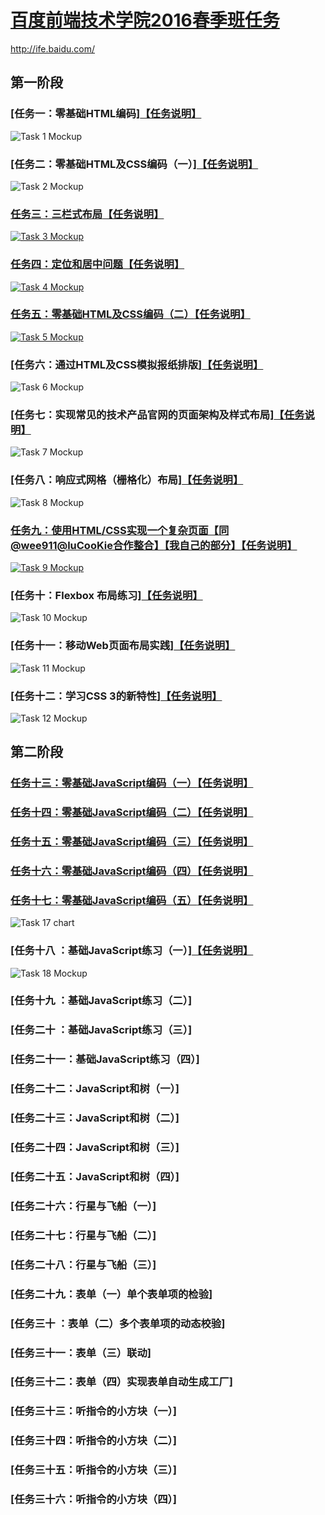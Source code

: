 # [百度前端技术学院2016春季班任务](http://andy1li.github.io/baidu-ife-2016-spring/)

http://ife.baidu.com/

## 第一阶段

### [任务一：零基础HTML编码][【任务说明】](https://github.com/andy1li/baidu-ife-2016-spring/tree/master/task-1-1-readme)
![Task 1 Mockup](http://andy1li.github.io/baidu-ife-2016-spring/task-1-1-readme/task-1-mockup.jpg)

### [任务二：零基础HTML及CSS编码（一）][【任务说明】](https://github.com/andy1li/baidu-ife-2016-spring/tree/master/task-1-2-readme)
![Task 2 Mockup](http://andy1li.github.io/baidu-ife-2016-spring/task-1-2-readme/task-2-mockup.jpg)

### [任务三：三栏式布局](http://andy1li.github.io/baidu-ife-2016-spring/task-1-3/task-3.html)[【任务说明】](https://github.com/andy1li/baidu-ife-2016-spring/tree/master/task-1-3)
[![Task 3 Mockup](http://andy1li.github.io/baidu-ife-2016-spring/task-1-3/task-3-mockup.png)](http://andy1li.github.io/baidu-ife-2016-spring/task-1-3/task-3.html)

### [任务四：定位和居中问题](http://andy1li.github.io/baidu-ife-2016-spring/task-1-4/task-4.html)[【任务说明】](https://github.com/andy1li/baidu-ife-2016-spring/tree/master/task-1-4)
[![Task 4 Mockup](http://andy1li.github.io/baidu-ife-2016-spring/task-1-4/task-4-mockup.png)](http://andy1li.github.io/baidu-ife-2016-spring/task-1-4/task-4.html)

### [任务五：零基础HTML及CSS编码（二）](http://andy1li.github.io/baidu-ife-2016-spring/task-1-5/task-5.html)[【任务说明】](https://github.com/andy1li/baidu-ife-2016-spring/tree/master/task-1-5)
[![Task 5 Mockup](http://andy1li.github.io/baidu-ife-2016-spring/task-1-5/task-5-mockup.jpg)](http://andy1li.github.io/baidu-ife-2016-spring/task-1-5/task-5.html)

### [任务六：通过HTML及CSS模拟报纸排版][【任务说明】](https://github.com/andy1li/baidu-ife-2016-spring/tree/master/task-1-6-readme)
![Task 6 Mockup](http://andy1li.github.io/baidu-ife-2016-spring/task-1-6/task-6-mockup.jpg)

### [任务七：实现常见的技术产品官网的页面架构及样式布局][【任务说明】](https://github.com/andy1li/baidu-ife-2016-spring/tree/master/task-1-7-readme)
![Task 7 Mockup](http://andy1li.github.io/baidu-ife-2016-spring/task-1-7-readme/task-7-mockup.jpg)

### [任务八：响应式网格（栅格化）布局][【任务说明】](https://github.com/andy1li/baidu-ife-2016-spring/tree/master/task-1-8-readme)
![Task 8 Mockup](http://andy1li.github.io/baidu-ife-2016-spring/task-1-8/task-8-mockup.png)

### [任务九：使用HTML/CSS实现一个复杂页面【同@wee911@luCooKie合作整合】](http://andy1li.github.io/baidu-ife-2016-spring/task-1-9/task-9.html)[【我自己的部分】](http://andy1li.github.io/baidu-ife-2016-spring/task-1-9-partial/task-9-andy.html)[【任务说明】](https://github.com/andy1li/baidu-ife-2016-spring/tree/master/task-1-9)
[![Task 9 Mockup](http://andy1li.github.io/baidu-ife-2016-spring/task-1-9/task-9-mockup.jpg)](http://andy1li.github.io/baidu-ife-2016-spring/task-1-9/task-9.html)

### [任务十：Flexbox 布局练习][【任务说明】](https://github.com/andy1li/baidu-ife-2016-spring/tree/master/task-1-10-readme)
![Task 10 Mockup](http://andy1li.github.io/baidu-ife-2016-spring/task-1-10-readme/task-10-mockup.png)

### [任务十一：移动Web页面布局实践][【任务说明】](https://github.com/andy1li/baidu-ife-2016-spring/tree/master/task-1-11-readme)
![Task 11 Mockup](http://andy1li.github.io/baidu-ife-2016-spring/task-1-11-readme/task-11-mockup.jpg)

### [任务十二：学习CSS 3的新特性][【任务说明】](https://github.com/andy1li/baidu-ife-2016-spring/tree/master/task-1-12-readme)
![Task 12 Mockup](http://andy1li.github.io/baidu-ife-2016-spring/task-1-12-readme/task-12-mockup.jpg)


## 第二阶段

### [任务十三：零基础JavaScript编码（一）](http://andy1li.github.io/baidu-ife-2016-spring/task-2-13/task-13.html)[【任务说明】](https://github.com/andy1li/baidu-ife-2016-spring/tree/master/task-2-13)

### [任务十四：零基础JavaScript编码（二）](http://andy1li.github.io/baidu-ife-2016-spring/task-2-14/task-14.html)[【任务说明】](https://github.com/andy1li/baidu-ife-2016-spring/tree/master/task-2-14)

### [任务十五：零基础JavaScript编码（三）](http://andy1li.github.io/baidu-ife-2016-spring/task-2-15/task-15.html)[【任务说明】](https://github.com/andy1li/baidu-ife-2016-spring/tree/master/task-2-15)

### [任务十六：零基础JavaScript编码（四）](http://andy1li.github.io/baidu-ife-2016-spring/task-2-16/task-16.html)[【任务说明】](https://github.com/andy1li/baidu-ife-2016-spring/tree/master/task-2-16)

### [任务十七：零基础JavaScript编码（五）](http://andy1li.github.io/baidu-ife-2016-spring/task-2-17/task-17.html)[【任务说明】](https://github.com/andy1li/baidu-ife-2016-spring/tree/master/task-2-17)
![Task 17 chart](http://7xrp04.com1.z0.glb.clouddn.com/task_2_17_1.jpg)


### [任务十八  ：基础JavaScript练习（一）][【任务说明】](https://github.com/andy1li/baidu-ife-2016-spring/tree/master/task-2-18)
![Task 18 Mockup](http://7xrp04.com1.z0.glb.clouddn.com/task_2_18_1.jpg)

### [任务十九  ：基础JavaScript练习（二）]

### [任务二十  ：基础JavaScript练习（三）]

### [任务二十一：基础JavaScript练习（四）]


### [任务二十二：JavaScript和树（一）]

### [任务二十三：JavaScript和树（二）]

### [任务二十四：JavaScript和树（三）]

### [任务二十五：JavaScript和树（四）]


### [任务二十六：行星与飞船（一）]

### [任务二十七：行星与飞船（二）]

### [任务二十八：行星与飞船（三）]


### [任务二十九：表单（一）单个表单项的检验]

### [任务三十  ：表单（二）多个表单项的动态校验]

### [任务三十一：表单（三）联动]

### [任务三十二：表单（四）实现表单自动生成工厂]


### [任务三十三：听指令的小方块（一）]

### [任务三十四：听指令的小方块（二）]

### [任务三十五：听指令的小方块（三）]

### [任务三十六：听指令的小方块（四）]
